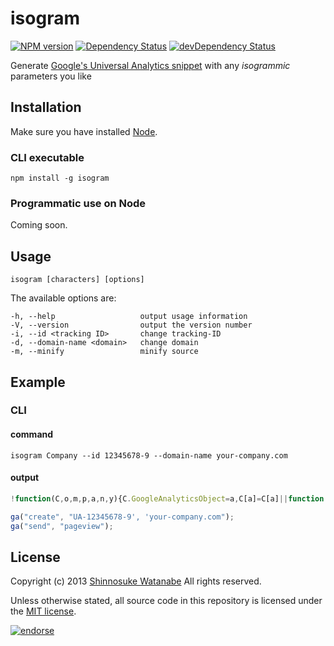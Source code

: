 # isogram

[![NPM version](https://badge.fury.io/js/isogram.png)](http://badge.fury.io/js/isogram)
[![Dependency Status](https://david-dm.org/shinnn/isogram.png)](https://david-dm.org/shinnn/isogram)
[![devDependency Status](https://david-dm.org/shinnn/isogram/dev-status.png)](https://david-dm.org/shinnn/isogram#info=devDependencies)

Generate [Google's Universal Analytics snippet](https://developers.google.com/analytics/devguides/collection/analyticsjs/#quickstart) with any *isogrammic* parameters you like

## Installation

Make sure you have installed [Node](http://nodejs.org/).

### CLI executable

```
npm install -g isogram
```

### Programmatic use on Node

Coming soon.

## Usage

```
isogram [characters] [options]
```

The available options are:

```
-h, --help                   output usage information
-V, --version                output the version number
-i, --id <tracking ID>       change tracking-ID
-d, --domain-name <domain>   change domain
-m, --minify                 minify source
```

## Example

### CLI

#### command

```
isogram Company --id 12345678-9 --domain-name your-company.com
```

#### output

```javascript
!function(C,o,m,p,a,n,y){C.GoogleAnalyticsObject=a,C[a]=C[a]||function(){(C[a].q=C[a].q||[]).push(arguments)},C[a].l=+new Date,n=o.createElement(m),y=o.getElementsByTagName(m)[0],n.src=p,y.parentNode.insertBefore(n,y)}(this,document,"script","//www.google-analytics.com/analytics.js","ga");

ga("create", "UA-12345678-9', 'your-company.com");
ga("send", "pageview");
```

## License

Copyright (c) 2013 [Shinnosuke Watanabe](https://github.com/shinnn) All rights reserved.

Unless otherwise stated, all source code in this repository is licensed under the [MIT license](http://opensource.org/licenses/mit-license.php).

[![endorse](https://api.coderwall.com/shinnn/endorsecount.png)](https://coderwall.com/shinnn)